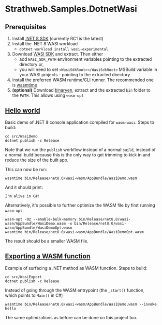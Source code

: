 # Strathweb.Samples.DotnetWasi

## Prerequisites

1. Install [.NET 8 SDK](https://dotnet.microsoft.com/en-us/download/dotnet/8.0) (currently RC1 is the latest)
2. Install the .NET 8 WASI workload
   * `dotnet workload install wasi-experimental`
3. Download [WASI SDK](https://github.com/WebAssembly/wasi-sdk/releases) and extract. Then either
   * add `WASI_SDK_PATH` environment variables pointing to the extracted directory or,
   * you will need to set `<WasiSdkRoot></WasiSdkRoot>` MSBuild variable in your WASI projects - pointing to the extracted directory
4. Install the preferred WASM runtime/CLI runner. The recommended one is [wasmtime](https://wasmtime.dev)
5. **(optional)** Download [binaryen](https://github.com/WebAssembly/binaryen/releases), extract and the extracted `bin` folder to the `PATH`. This allows using `wasm-opt` 

## [Hello world](src/WasiDemo)

Basic demo of .NET 8 console application compiled for `wasm-wasi`.  Steps to build:

```shell
cd src/WasiDemo
dotnet publish -c Release
```

Note that we run the `publish` workflow instead of a normal `build`, instead of a normal build because this is the only way to get trimming to kick in and reduce the size of the built app.

This can now be run:

```shell
wasmtime bin/Release/net8.0/wasi-wasm/AppBundle/WasiDemo.wasm
```

And it should print:

```
I'm alive in C#!
```

Alternatively, it's possible to further optimize the WASM file by first running `wasm-opt`:

```shell
wasm-opt -Oz --enable-bulk-memory bin/Release/net8.0/wasi-wasm/AppBundle/WasiDemo.wasm -o bin/Release/net8.0/wasi-wasm/AppBundle/WasiDemoOpt.wasm
wasmtime bin/Release/net8.0/wasi-wasm/AppBundle/WasiDemoOpt.wasm
```

The result should be a smaller WASM file.

## [Exporting a WASM function](src/WasiExport)

Example of surfacing a .NET method as WASM function. Steps to build:

```shell
cd src/WasiExport
dotnet publish -c Release
```

Instead of going through the WASM entrypoint (the `_start()` function, which points to `Main()` in C#)

```shell
wasmtime bin/Release/net8.0/wasi-wasm/AppBundle/WasiDemo.wasm --invoke hello
```

The same optimizations as before can be done on this project too.